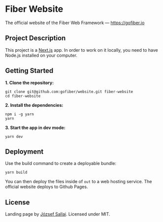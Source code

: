 # Fiber Website

The official website of the Fiber Web Framework — https://gofiber.io

## Project Description

This project is a [Next.js](https://nextjs.org) app. In order to work on it locally,
you need to have Node.js installed on your computer.

## Getting Started

**1. Clone the repository:**

```
git clone git@github.com:gofiber/website.git fiber-website
cd fiber-website
```

**2. Install the dependencies:**

```
npm i -g yarn
yarn
```

**3. Start the app in dev mode:**

```
yarn dev
```

## Deployment

Use the build command to create a deployable bundle:

```
yarn build
```

You can then deploy the files inside of `out` to a web hosting service. The
official website deploys to Github Pages.

## License

Landing page by [József Sallai](https://github.com/jozsefsallai). Licensed under
MIT.
